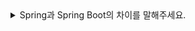 <details>
<summary> 
Spring과 Spring Boot의 차이를 말해주세요.
</summary>

🔗 질문 링크: [Spring과 Spring Boot의 차이를 말해주세요.](https://www.maeil-mail.kr/question/24)

# ✅ 답변 내용:
<pre>
Spring은 Spring Framework의 핵심 모듈들을 기반으로 한 프레임워크로 엔터프라이즈 애플리케션 개발을 지원하기
위한 대규모 오픈 소스 프로젝트입니다.

Spring Framework를 사용하기 위해서는
1. 스프링 컨테이너 구성
2. 빈 객체 등록 및 의존성 설정
3. 데이터베이스 연결
4. 트랜잭션 관리 등 다양한 설정을 수동으로 구성해야한다.
5. 또한 웹 애플리케이션을 구축하기 위해 별도의 WAS를 설치하고 설정해야 한다.

</pre>

## Spring Boot의 주용 특징

- 자동 설정
  - @EnableAutoConfiguration, @SpringBootApplication 어노테이션을 통해 자동 설정을 활성화합니다.
- 의존성 관리 간소화
  - 특정 기능을 쉽게 추가할 수 있도록 여러 개의 라이브러리와 의존성을 하나의 패키지로 묶어 제공하는 starter 의존성 통합 모듈 제공
- 내장 서버
  - Tomcat, Jetty와 같은 내장 웹 서버를 제공하여, 애플리케이션을 독립 실행형 JAR 파일로 배포하고, 바로 실행할 수 있게 합니다.


💡 꼬리 질문1: 
<pre>
..
</pre>

</details>
